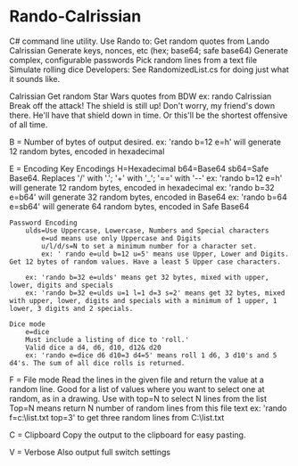 # Rando-Calrissian
C# command line utility.
Use Rando to:
  Get random quotes from Lando Calrissian
	Generate keys, nonces, etc (hex; base64; safe base64)
	Generate complex, configurable passwords
	Pick random lines from a text file
	Simulate rolling dice
	Developers: See RandomizedList.cs for doing just what it sounds like.
  
  Calrissian
	Get random Star Wars quotes from BDW
  ex: rando Calrissian
    Break off the attack! The shield is still up!
    Don't worry, my friend's down there. He'll have that shield down in time. Or this'll be the shortest offensive of all time.

B = Number of bytes of output desired.
	ex: 'rando b=12 e=h' will generate 12 random bytes, encoded in hexadecimal


E = Encoding
	Key Encodings
		H=Hexadecimal
		b64=Base64
		sb64=Safe Base64. Replaces '/' with '.'; '+' with '_'; '==' with '--'
		ex: 'rando b=12 e=h' will generate 12 random bytes, encoded in hexadecimal
		ex: 'rando b=32 e=b64' will generate 32 random bytes, encoded in Base64
		ex: 'rando b=64 e=sb64' will generate 64 random bytes, encoded in Safe Base64

	Password Encoding
		ulds=Use Uppercase, Lowercase, Numbers and Special characters
			e=ud means use only Uppercase and Digits
			u/l/d/s=N to set a minimum number for a character set.
			ex: ' rando e=uld b=12 u=5' means use Upper, Lower and Digits. Get 12 bytes of random values. Have a least 5 Upper case characters.

		ex: 'rando b=32 e=ulds' means get 32 bytes, mixed with upper, lower, digits and specials
		ex: 'rando b=32 e=ulds u=1 l=1 d=3 s=2' means get 32 bytes, mixed with upper, lower, digits and specials with a minimum of 1 upper, 1 lower, 3 digits and 2 specials.

	Dice mode
		e=dice
		Must include a listing of dice to 'roll.'
		Valid dice a d4, d6, d10, d12& d20
		ex: 'rando e=dice d6 d10=3 d4=5' means roll 1 d6, 3 d10's and 5 d4's. The sum of all dice rolls is returned.	

F = File mode
	Read the lines in the given file and return the value at a random line.
	Good for a list of values where you want to select one at random, as in a drawing.
	Use with top=N to select N lines from the list
	Top=N means return N number of random lines from this file text
	ex: 'rando f=c:\list.txt top=3' to get three random lines from C:\list.txt

C = Clipboard
	Copy the output to the clipboard for easy pasting.

V = Verbose
	Also output full switch settings
